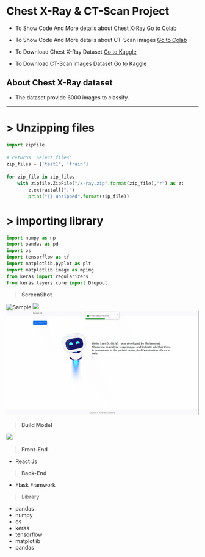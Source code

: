 # Chest X-Ray & CT-Scan Project

* To Show Code And More details about Chest X-Ray  <a href='https://colab.research.google.com/drive/1eYQQsR0HMrLFk15JR8Z1cDuRuagxb8XA?usp=sharing'>Go to Colab</a>
* To Show Code And More details about CT-Scan images  <a href='https://colab.research.google.com/drive/1f3YYVBiSMF40Ddm0sMo2Na2HqFLA5r2x?usp=sharing'>Go to Colab</a>

* To Download Chest X-Ray Dataset <a href='https://www.kaggle.com/datasets/paultimothymooney/chest-xray-pneumonia'>Go to Kaggle</a>
* To Download CT-Scan images Dataset <a href='https://www.kaggle.com/datasets/mohamedhanyyy/chest-ctscan-images'>Go to Kaggle</a>

 **About Chest X-Ray  dataset**
---


*   The dataset provide 6000 images to classify.

---



# > **Unzipping files**
```python
import zipfile

# returns 'Select files'
zip_files = ['test1', 'train']

for zip_file in zip_files:
    with zipfile.ZipFile("/x-ray.zip".format(zip_file),"r") as z:
        z.extractall(".")
        print("{} unzipped".format(zip_file))

```

# > **importing library**
```python
import numpy as np
import pandas as pd
import os
import tensorflow as tf
import matplotlib.pyplot as plt
import matplotlib.image as mpimg
from keras import regularizers
from keras.layers.core import Dropout

```

 > **ScreenShot**
> 
 <img src='/chrome-capture-2022-11-25.gif' alt="Sample"   />
 <img src='/chrome-capture-2022-11-25 (1).gif'   />
 <img src='chrome-capture-2022-11-25 (2).gif'   />



 > **Build Model**

 <img src='https://www.mdpi.com/diagnostics/diagnostics-10-00417/article_deploy/html/images/diagnostics-10-00417-g001.png'   />
 
> **Front-End**
* React Js
> **Back-End**
* Flask Framwork

>Library
* pandas
* numpy
* os
* keras
* tensorflow
* matplotlib
* pandas
